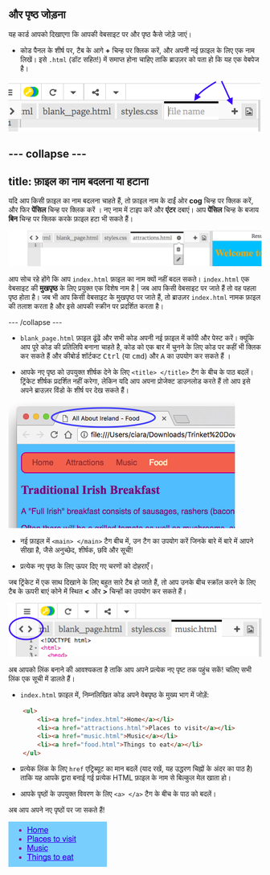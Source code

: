 ## और पृष्ठ जोड़ना

यह कार्ड आपको दिखाएगा कि आपकी वेबसाइट पर और पृष्ठ कैसे जोड़े जाएं।

- कोड पैनल के शीर्ष पर, टैब के आगे **+** चिन्ह पर क्लिक करें, और अपनी नई फ़ाइल के लिए एक नाम लिखें। इसे `.html` (डॉट सहित!) में समाप्त होना चाहिए ताकि ब्राउज़र को पता हो कि यह एक वेबपेज है।

![ट्रिंकेट में एक नई फ़ाइल जोड़ना](images/tktNewFileArrows.png)

--- collapse ---
---
title: फ़ाइल का नाम बदलना या हटाना
---

यदि आप किसी फ़ाइल का नाम बदलना चाहते हैं, तो फ़ाइल नाम के दाईं ओर **cog** चिन्ह पर क्लिक करें, और फिर **पेंसिल** चिन्ह पर क्लिक करें । नए नाम में टाइप करें और **एंटर** दबाएं। आप **पेंसिल** चिन्ह के बजाय **बिन** चिन्ह पर क्लिक करके फ़ाइल हटा भी सकते हैं।

![](images/EditFilename.png)

आप सोच रहे होंगे कि आप `index.html` फ़ाइल का नाम क्यों नहीं बदल सकते। ` index.html ` एक वेबसाइट की **मुखपृष्ठ** के लिए प्रयुक्त एक विशेष नाम है | जब आप किसी वेबसाइट पर जाते हैं तो वह पहला पृष्ठ होता है। जब भी आप किसी वेबसाइट के मुखपृष्ठ पर जाते हैं, तो ब्राउज़र `index.html` नामक फ़ाइल की तलाश करता है और इसे आपकी स्क्रीन पर प्रदर्शित करता है।

--- /collapse ---

- `blank_page.html` फ़ाइल ढूंढें और सभी कोड अपनी नई फ़ाइल में कॉपी और पेस्ट करें। क्यूंकि आप पूरे कोड की प्रतिलिपि बनाना चाहते है, कोड को एक बार में चुनने के लिए कोड पर कहीं भी क्लिक कर सकते हैं और कीबोर्ड शॉर्टकट <kbd>Ctrl</kbd> (या <kbd>cmd</kbd>) और <kbd>A</kbd> का उपयोग कर सकते हैं ।

- आपके नए पृष्ठ को उपयुक्त शीर्षक देने के लिए `<title> </title>` टैग के बीच के पाठ बदलें। ट्रिंकेट शीर्षक प्रदर्शित नहीं करेगा, लेकिन यदि आप अपना प्रोजेक्ट डाउनलोड करते हैं तो आप इसे अपने ब्राउज़र विंडो के शीर्ष पर देख सकते हैं।

![ब्राउज़र टैब में पृष्ठ का शीर्षक दिखा रहा है](images/egLocalFileWindowTitle.png)

- नई फ़ाइल में `<main> </main>` टैग बीच में, उन टैग का उपयोग करें जिनके बारे में बारे में आपने सीखा है, जैसे अनुच्छेद, शीर्षक, छवि और सूची!

- प्रत्येक नए पृष्ठ के लिए ऊपर दिए गए चरणों को दोहराएँ।

जब ट्रिंकेट में एक साथ दिखाने के लिए बहुत सारे टैब हो जाते हैं, तो आप उनके बीच स्क्रॉल करने के लिए टैब के ऊपरी बाएं कोने में स्थित **<** और **>** चिन्हों का उपयोग कर सकते हैं।

![टैब स्क्रॉल करने के लिए बटन](images/tktScrollTabIcons.png)

अब आपको लिंक बनाने की आवश्यकता है ताकि आप अपने प्रत्येक नए पृष्ट तक पहुंच सकें! चलिए सभी लिंक एक सूची में डालते हैं।

- `index.html` फ़ाइल में, निम्नलिखित कोड अपने वेबपृष्ठ के मुख्य भाग में जोड़ें:

```html
    <ul>
        <li><a href="index.html">Home</a></li>
        <li><a href="attractions.html">Places to visit</a></li>
        <li><a href="music.html">Music</a></li>
        <li><a href="food.html">Things to eat</a></li>
    </ul>
```

- प्रत्येक लिंक के लिए `href` एट्रिब्यूट का मान बदलें (याद रखें, यह उद्धरण चिह्नों के अंदर का पाठ है) ताकि यह आपके द्वारा बनाई गई प्रत्येक HTML फ़ाइल के नाम से बिल्कुल मेल खाता हो।

- आपके पृष्ठों के उपयुक्त विवरण के लिए `<a> </a>` टैग के बीच के पाठ को बदलें।

अब आप अपने नए पृष्ठों पर जा सकते हैं!

![एक वेब पेज पर लिंक की उदाहरण सूची](images/egListOfPageLinks.png)
